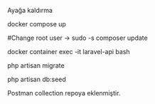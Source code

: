 Ayağa kaldırma

docker compose up

#Change root user -> sudo -s
composer update

docker container exec -it laravel-api bash

php artisan migrate

php artisan db:seed

Postman collection repoya eklenmiştir.
